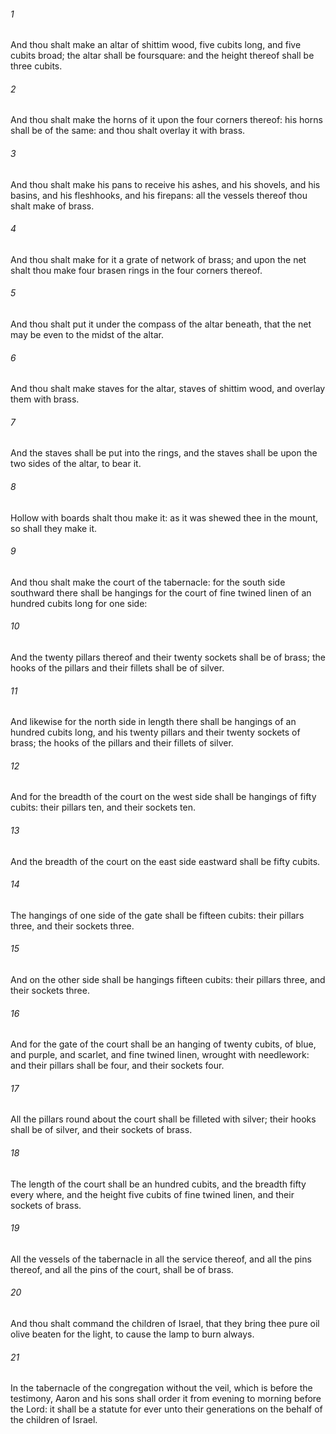 ###### 1
And thou shalt make an altar of shittim wood, five cubits long, and five cubits broad; the altar shall be foursquare: and the height thereof shall be three cubits.

###### 2
And thou shalt make the horns of it upon the four corners thereof: his horns shall be of the same: and thou shalt overlay it with brass.

###### 3
And thou shalt make his pans to receive his ashes, and his shovels, and his basins, and his fleshhooks, and his firepans: all the vessels thereof thou shalt make of brass.

###### 4
And thou shalt make for it a grate of network of brass; and upon the net shalt thou make four brasen rings in the four corners thereof.

###### 5
And thou shalt put it under the compass of the altar beneath, that the net may be even to the midst of the altar.

###### 6
And thou shalt make staves for the altar, staves of shittim wood, and overlay them with brass.

###### 7
And the staves shall be put into the rings, and the staves shall be upon the two sides of the altar, to bear it.

###### 8
Hollow with boards shalt thou make it: as it was shewed thee in the mount, so shall they make it.

###### 9
And thou shalt make the court of the tabernacle: for the south side southward there shall be hangings for the court of fine twined linen of an hundred cubits long for one side:

###### 10
And the twenty pillars thereof and their twenty sockets shall be of brass; the hooks of the pillars and their fillets shall be of silver.

###### 11
And likewise for the north side in length there shall be hangings of an hundred cubits long, and his twenty pillars and their twenty sockets of brass; the hooks of the pillars and their fillets of silver.

###### 12
And for the breadth of the court on the west side shall be hangings of fifty cubits: their pillars ten, and their sockets ten.

###### 13
And the breadth of the court on the east side eastward shall be fifty cubits.

###### 14
The hangings of one side of the gate shall be fifteen cubits: their pillars three, and their sockets three.

###### 15
And on the other side shall be hangings fifteen cubits: their pillars three, and their sockets three.

###### 16
And for the gate of the court shall be an hanging of twenty cubits, of blue, and purple, and scarlet, and fine twined linen, wrought with needlework: and their pillars shall be four, and their sockets four.

###### 17
All the pillars round about the court shall be filleted with silver; their hooks shall be of silver, and their sockets of brass.

###### 18
The length of the court shall be an hundred cubits, and the breadth fifty every where, and the height five cubits of fine twined linen, and their sockets of brass.

###### 19
All the vessels of the tabernacle in all the service thereof, and all the pins thereof, and all the pins of the court, shall be of brass.

###### 20
And thou shalt command the children of Israel, that they bring thee pure oil olive beaten for the light, to cause the lamp to burn always.

###### 21
In the tabernacle of the congregation without the veil, which is before the testimony, Aaron and his sons shall order it from evening to morning before the Lord: it shall be a statute for ever unto their generations on the behalf of the children of Israel.

